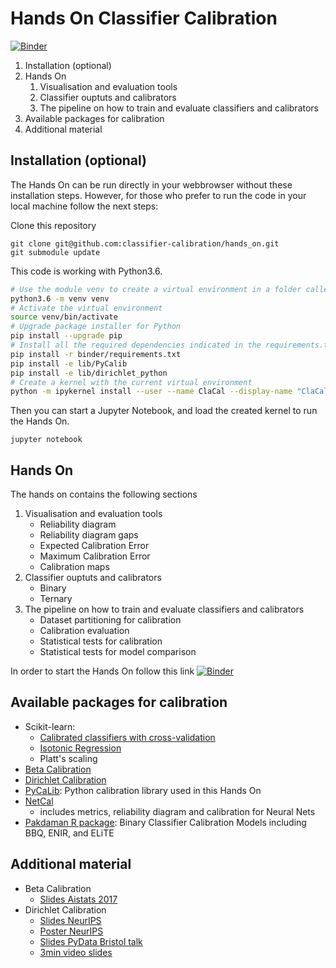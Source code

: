 # Hands On Classifier Calibration

[![Binder](https://mybinder.org/badge_logo.svg)](https://mybinder.org/v2/gh/classifier-calibration/hands_on/master)

1. Installation (optional)
2. Hands On
    1. Visualisation and evaluation tools
    2. Classifier ouptuts and calibrators
    3. The pipeline on how to train and evaluate classifiers and calibrators
3. Available packages for calibration
4. Additional material

## Installation (optional)

The Hands On can be run directly in your webbrowser without these installation steps. However, for those who prefer to run the code in your local machine follow the next steps:

Clone this repository

```
git clone git@github.com:classifier-calibration/hands_on.git
git submodule update
```

This code is working with Python3.6. 

```bash
# Use the module venv to create a virtual environment in a folder called venv
python3.6 -m venv venv
# Activate the virtual environment
source venv/bin/activate
# Upgrade package installer for Python
pip install --upgrade pip
# Install all the required dependencies indicated in the requirements.txt file
pip install -r binder/requirements.txt
pip install -e lib/PyCalib
pip install -e lib/dirichlet_python
# Create a kernel with the current virtual environment
python -m ipykernel install --user --name ClaCal --display-name "ClaCal handson"
```

Then you can start a Jupyter Notebook, and load the created kernel to run the
Hands On.

```
jupyter notebook
```

## Hands On

The hands on contains the following sections

1. Visualisation and evaluation tools
    - Reliability diagram
    - Reliability diagram gaps
    - Expected Calibration Error
    - Maximum Calibration Error
    - Calibration maps
2. Classifier ouptuts and calibrators
    - Binary
    - Ternary
3. The pipeline on how to train and evaluate classifiers and calibrators
    - Dataset partitioning for calibration
    - Calibration evaluation
    - Statistical tests for calibration
    - Statistical tests for model comparison
        
In order to start the Hands On follow this link [![Binder](https://mybinder.org/badge_logo.svg)](https://mybinder.org/v2/gh/classifier-calibration/hands_on/master)

## Available packages for calibration

- Scikit-learn:
    - [Calibrated classifiers with cross-validation](https://scikit-learn.org/stable/modules/generated/sklearn.calibration.CalibratedClassifierCV.html)
    - [Isotonic Regression](https://scikit-learn.org/stable/modules/generated/sklearn.isotonic.IsotonicRegression.html#sklearn.isotonic.IsotonicRegression)
    - Platt's scaling
- [Beta Calibration](https://pypi.org/project/betacal/)
- [Dirichlet Calibration](https://pypi.org/project/dirichletcal/)
- [PyCaLib](https://github.com/perellonieto/PyCalib): Python calibration library used in this Hands On
- [NetCal](https://pypi.org/project/netcal/)
    - includes metrics, reliability diagram and calibration for Neural Nets
- [Pakdaman R package](https://github.com/pakdaman/calibration): Binary Classifier Calibration Models including BBQ, ENIR, and ELiTE


## Additional material

- Beta Calibration
    - [Slides Aistats 2017](https://github.com/betacal/aistats2017/blob/master/aistats2017_beta_calibration_slides.pdf)
- Dirichlet Calibration
    - [Slides NeurIPS](https://dirichletcal.github.io/documents/neurips2019/slides.pdf)
    - [Poster NeurIPS](https://dirichletcal.github.io/documents/neurips2019/poster.pdf)
    - [Slides PyData Bristol talk](https://docs.google.com/presentation/d/1RMzzNyQUz6BLQYCqD6RZT3ju__5fG4MbgNNmDkmRYDQ/edit#slide=id.g6b70f9ecd5_0_17)
    - [3min video slides](https://docs.google.com/presentation/d/1iQ-4hScB4WuonkSpKsXpRSvzTGLgT2LwFYvAeXHmI_o/edit#slide=id.g65639b587c_0_113)
